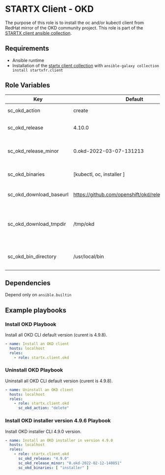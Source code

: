 # STARTX Client - OKD

The purpose of this role is to install the oc and/or kubectl client from RedHat mirror of the OKD community project.
This role is part of the [STARTX client ansible collection](https://galaxy.ansible.com/startxfr/client).

## Requirements

- Ansible runtime
- Installation of the [startx client collection](https://galaxy.ansible.com/startxfr/client) with `ansible-galaxy collection install startxfr.client`

## Role Variables

| Key                     | Default                                              | Description                                              |
| ----------------------- | ---------------------------------------------------- | -------------------------------------------------------- |
| sc_okd_action           | create                                               | The action to perform                                    |
| sc_okd_release          | 4.10.0                                               | Openshift version to install                             |
| sc_okd_release_minor    | 0.okd-2022-03-07-131213                              | Openshift minor version (unsed for install)              |
| sc_okd_binaries         | [kubectl, oc, installer ]                            | The binaries to install/remove                           |
| sc_okd_download_baseurl | <https://github.com/openshift/okd/releases/download> | Base url used to download client binaries                |
| sc_okd_download_tmpdir  | /tmp/okd                                             | Temporary directory used to unarchive downloaded content |
| sc_okd_bin_directory    | /usr/local/bin                                       | Directory used to store binary content                   |

## Dependencies

Depend only on `ansible.builtin`

## Example playbooks

### Install OKD Playbook

Install all OKD CLI default version (curent is 4.9.8).

```yaml
- name: Install an OKD client
  hosts: localhost
  roles:
    - role: startx.client.okd
```

### Uninstall OKD Playbook

Uninstall all OKD CLI default version (curent is 4.9.8).

```yaml
- name: Uninstall an OKD client
  hosts: localhost
  roles:
    - role: startx.client.okd
      sc_okd_action: "delete"
```


### Install OKD installer version 4.9.6 Playbook

Install OKD installer CLI 4.9.0 version.

```yaml
- name: Install an OKD installer in version 4.9.0
  hosts: localhost
  roles:
    - role: startx.client.okd
      sc_okd_release: "4.9.0"
      sc_okd_release_minor: "0.okd-2022-02-12-140851"
      sc_okd_binaries: [ "installer" ]
```